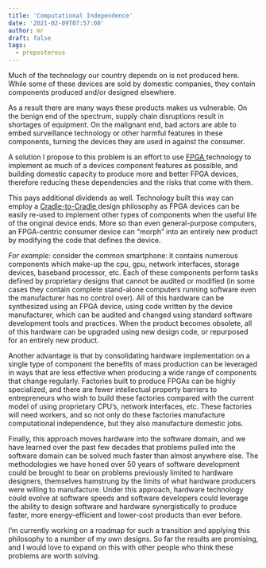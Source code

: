 ```yaml
---
title: 'Computational Independence'
date: '2021-02-09T07:57:08'
author: mr
draft: false
tags:
  - preposterous
---
```

Much of the technology our country depends on is not produced here. While some
of these devices are sold by domestic companies, they contain components
produced and/or designed elsewhere.  

  

As a result there are many ways these products makes us vulnerable. On the
benign end of the spectrum, supply chain disruptions result in shortages of
equipment. On the malignant end, bad actors are able to embed surveillance
technology or other harmful features in these components, turning the devices
they are used in against the consumer.

  

A solution I propose to this problem is an effort to use [ FPGA
](https://en.m.wikipedia.org/wiki/Field-programmable_gate_array) technology to
implement as much of a devices component features as possible, and building
domestic capacity to produce more and better FPGA devices, therefore reducing
these dependencies and the risks that come with them.

  

This pays additional dividends as well. Technology built this way can employ a
[ Cradle-to-Cradle
](https://en.m.wikipedia.org/wiki/Cradle_to_Cradle:_Remaking_the_Way_We_Make_Things)
design philosophy as FPGA devices can be easily re-used to implement other
types of components when the useful life of the original device ends. More so
than even general-purpose computers, an FPGA-centric consumer device can
“morph” into an entirely new product by modifying the code that defines the
device.

  

_For example:_ consider the common smartphone: it contains numerous components
which make-up the cpu, gpu, network interfaces, storage devices, baseband
processor, etc. Each of these components perform tasks defined by proprietary
designs that cannot be audited or modified (in some cases they contain
complete stand-alone computers running software even the manufacturer has no
control over). All of this hardware can be synthesized using an FPGA device,
using code written by the device manufacturer, which can be audited and
changed using standard software development tools and practices. When the
product becomes obsolete, all of this hardware can be upgraded using new
design code, or repurposed for an entirely new product.  

  

Another advantage is that by consolidating hardware implementation on a single
type of component the benefits of mass production can be leveraged in ways
that are less effective when producing a wide range of components that change
regularly. Factories built to produce FPGAs can be highly specialized, and
there are fewer intellectual property barriers to entrepreneurs who wish to
build these factories compared with the current model of using proprietary
CPU’s, network interfaces, etc. These factories will need workers, and so not
only do these factories manufacture computational independence, but they also
manufacture domestic jobs.

  

Finally, this approach moves hardware into the software domain, and we have
learned over the past few decades that problems pulled into the software
domain can be solved much faster than almost anywhere else. The methodologies
we have honed over 50 years of software development could be brought to bear
on problems previously limited to hardware designers, themselves hamstrung by
the limits of what hardware producers were willing to manufacture. Under this
approach, hardware technology could evolve at software speeds and software
developers could leverage the ability to design software and hardware
synergistically to produce faster, more energy-efficient and lower-cost
products than ever before.

  

I’m currently working on a roadmap for such a transition and applying this
philosophy to a number of my own designs. So far the results are promising,
and I would love to expand on this with other people who think these problems
are worth solving.

  

  

